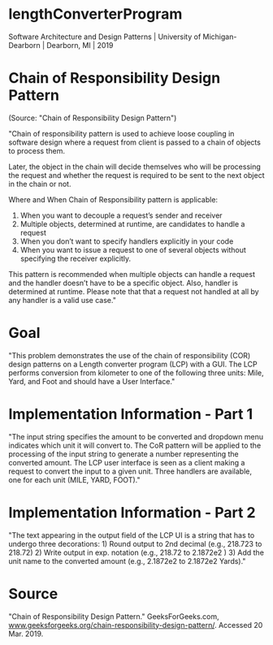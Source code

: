 # lengthConverterProgram
Software Architecture and Design Patterns | University of Michigan-Dearborn | Dearborn, MI | 2019

# Chain of Responsibility Design Pattern 
(Source: "Chain of Responsibility Design Pattern")

"Chain of responsibility pattern is used to achieve loose coupling in software design where a request from client is passed to a          chain of objects to process them. 

Later, the object in the chain will decide themselves who will be processing the request and whether the request is required to be        sent to the next object in the chain or not.

Where and When Chain of Responsibility pattern is applicable:
   1) When you want to decouple a request’s sender and receiver
   2) Multiple objects, determined at runtime, are candidates to handle a request
   3) When you don’t want to specify handlers explicitly in your code
   4) When you want to issue a request to one of several objects without specifying the receiver explicitly.

This pattern is recommended when multiple objects can handle a request and the handler doesn’t have to be a specific object. Also,         handler is determined at runtime. Please note that that a request not handled at all by any handler is a valid use case."

# Goal
   "This problem demonstrates the use of the chain of responsibility (COR) design patterns on a Length converter program (LCP) with a GUI. The LCP performs conversion from kilometer to one of the following three units: Mile, Yard, and Foot and should have a User Interface."

# Implementation Information - Part 1
   "The input string specifies the amount to be converted and dropdown menu indicates which unit it will convert to. The CoR pattern will be applied to the processing of the input string to generate a number representing the converted amount. The LCP user interface is seen as a client making a request to convert the input to a given unit. Three handlers are available, one for each unit (MILE, YARD, FOOT)."

# Implementation Information - Part 2
   "The text appearing in the output field of the LCP UI is a string that has to undergo three decorations:
      1) Round output to 2nd decimal (e.g., 218.723 to 218.72)
      2) Write output in exp. notation (e.g., 218.72 to 2.1872e2 )
      3) Add the unit name to the converted amount (e.g., 2.1872e2 to 2.1872e2 Yards)."

# Source
  "Chain of Responsibility Design Pattern." GeeksForGeeks.com, www.geeksforgeeks.org/chain-responsibility-design-pattern/. Accessed 20 Mar. 2019. 
